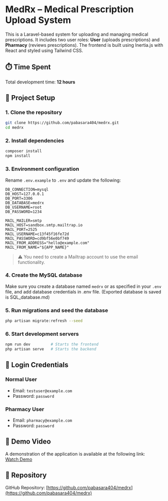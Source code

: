 # MedRx – Medical Prescription Upload System

This is a Laravel-based system for uploading and managing medical prescriptions. It includes two user roles: **User** (uploads prescriptions) and **Pharmacy** (reviews prescriptions). The frontend is built using Inertia.js with React and styled using Tailwind CSS.

## ⏱️ Time Spent
Total development time: **12 hours**

## 🔧 Project Setup

### 1. Clone the repository
```bash
git clone https://github.com/pabasara404/medrx.git
cd medrx
```

### 2. Install dependencies
```bash
composer install
npm install
```

### 3. Environment configuration
Rename `.env.example` to `.env` and update the following:

```env
DB_CONNECTION=mysql
DB_HOST=127.0.0.1
DB_PORT=3306
DB_DATABASE=medrx
DB_USERNAME=root
DB_PASSWORD=1234

MAIL_MAILER=smtp
MAIL_HOST=sandbox.smtp.mailtrap.io
MAIL_PORT=2525
MAIL_USERNAME=c13f45f16fe72d
MAIL_PASSWORD=cd9bf56e0bf749
MAIL_FROM_ADDRESS="hello@example.com"
MAIL_FROM_NAME="${APP_NAME}"
```

> ⚠️ You need to create a Mailtrap account to use the email functionality.

### 4. Create the MySQL database
Make sure you create a database named `medrx` or as specified in your `.env` file, and add database credentials in .env file. (Exported database is saved is SQL_database.md)

### 5. Run migrations and seed the database
```bash
php artisan migrate:refresh --seed
```

### 6. Start development servers
```bash
npm run dev         # Starts the frontend
php artisan serve   # Starts the backend
```

## 🔑 Login Credentials

### Normal User
- Email: `testuser@example.com`
- Password: `password`

### Pharmacy User
- Email: `pharmacy@example.com`
- Password: `password`

## 🎥 Demo Video
A demonstration of the application is available at the following link:  
[Watch Demo](https://drive.google.com/file/d/18kzXBF3Qy1X2VVbNMfQes5iu5jww7wT5/view?usp=sharing)

## 📁 Repository
GitHub Repository: [https://github.com/pabasara404/medrx](https://github.com/pabasara404/medrx)
